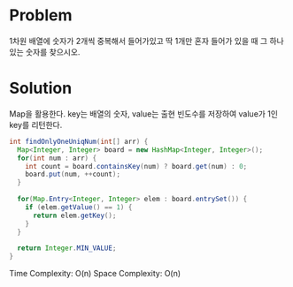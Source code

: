 # Problem
1차원 배열에 숫자가 2개씩 중복해서 들어가있고 딱 1개만 혼자 들어가 있을 때 그 하나 있는 숫자를 찾으시오.


# Solution

Map을 활용한다. key는 배열의 숫자, value는 출현 빈도수를 저장하여
value가 1인 key를 리턴한다.

```java
int findOnlyOneUniqNum(int[] arr) {
  Map<Integer, Integer> board = new HashMap<Integer, Integer>();
  for(int num : arr) {
    int count = board.containsKey(num) ? board.get(num) : 0;
    board.put(num, ++count);
  }
  
  for(Map.Entry<Integer, Integer> elem : board.entrySet()) {
    if (elem.getValue() == 1) {
      return elem.getKey();
    }
  }
  
  return Integer.MIN_VALUE;
}
```

Time Complexity: O(n)
Space Complexity: O(n)
